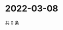 # 2022-03-08

共 0 条

<!-- BEGIN WEIBO -->
<!-- 最后更新时间 Tue Mar 08 2022 15:14:43 GMT+0800 (China Standard Time) -->

<!-- END WEIBO -->
